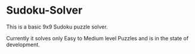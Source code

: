 # Sudoku-Solver

This is a basic 9x9 Sudoku puzzle solver.

Currently it solves only Easy to Medium level Puzzles and is in the state of development.
